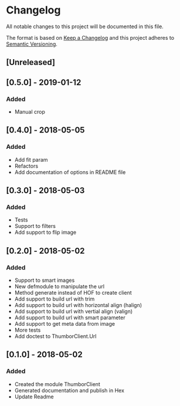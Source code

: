# Changelog
All notable changes to this project will be documented in this file.

The format is based on [Keep a Changelog](http://keepachangelog.com/en/1.0.0/)
and this project adheres to [Semantic Versioning](http://semver.org/spec/v2.0.0.html).

## [Unreleased]

## [0.5.0] - 2019-01-12
### Added
- Manual crop

## [0.4.0] - 2018-05-05
### Added
- Add fit param
- Refactors
- Add documentation of options in README file

## [0.3.0] - 2018-05-03
### Added
- Tests
- Support to filters
- Add support to flip image

## [0.2.0] - 2018-05-02
### Added
- Support to smart images
- New defmodule to manipulate the url
- Method generate instead of HOF to create client
- Add support to build url with trim
- Add support to build url with horizontal align (halign)
- Add support to build url with vertial align (valign)
- Add support to build url with smart parameter
- Add support to get meta data from image
- More tests
- Add doctest to ThumborClient.Url

## [0.1.0] - 2018-05-02
### Added
- Created the module ThumborClient
- Generated documentation and publish in Hex
- Update Readme
